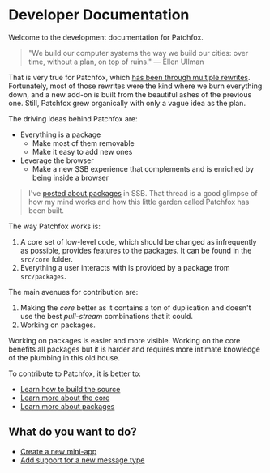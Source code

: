 # Developer Documentation

Welcome to the development documentation for Patchfox.

> "We build our computer systems the way we build our cities: over time, without a plan, on top of ruins." &mdash; Ellen Ullman

That is very true for Patchfox, which [has been through multiple rewrites](ssb:message/sha256/hYLSp_zPkvUj2f3DMk9vzUafKy9SVruDjuWFmj7vu60=). Fortunately, most of those rewrites were the kind where we burn everything down, and a new add-on is built from the beautiful ashes of the previous one. Still, Patchfox grew organically with only a vague idea as the plan.

The driving ideas behind Patchfox are:

* Everything is a package
  * Make most of them removable
  * Make it easy to add new ones
* Leverage the browser
  * Make a new SSB experience that complements and is enriched by being inside a browser

> I've [posted about packages](ssb:message/sha256/cprDZ3UErP1A-3ttNCtKdiLmMyyF3l767TTru-DtaQ8=) in SSB. That thread is a good glimpse of how my mind works and how this little garden called Patchfox has been built.

The way Patchfox works is:

1. A core set of low-level code, which should be changed as infrequently as possible, provides features to the packages. It can be found in the `src/core` folder.
2. Everything a user interacts with is provided by a package from `src/packages`.

The main avenues for contribution are:

1. Making the _core_ better as it contains a ton of duplication and doesn't use the best _pull-stream_ combinations that it could.
2. Working on packages.

Working on packages is easier and more visible. Working on the core benefits all packages but it is harder and requires more intimate knowledge of the plumbing in this old house.

To contribute to Patchfox, it is better to:

* [Learn how to build the source](/development/building.md)
* [Learn more about the core](/development/core.md)
* [Learn more about packages](/development/packages.md)

## What do you want to do?

* [Create a new mini-app](/development/app-development.md)
* [Add support for a new message type](/development/add-new-message-type.md)

